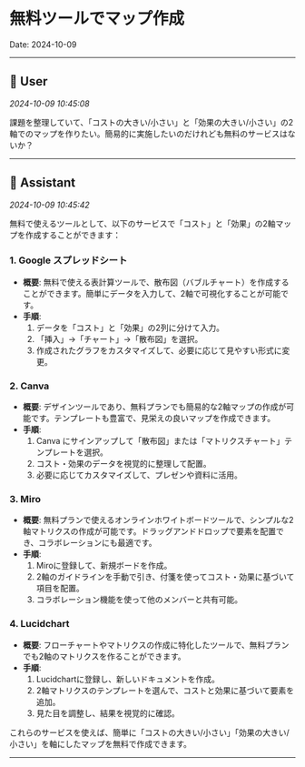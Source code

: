 # 無料ツールでマップ作成

Date: 2024-10-09

---

## 👤 User
*2024-10-09 10:45:08*

課題を整理していて、「コストの大きい/小さい」と「効果の大きい/小さい」の2軸でのマップを作りたい。簡易的に実施したいのだけれども無料のサービスはないか？

---

## 🤖 Assistant
*2024-10-09 10:45:42*

無料で使えるツールとして、以下のサービスで「コスト」と「効果」の2軸マップを作成することができます：

### 1. **Google スプレッドシート**
   - **概要**: 無料で使える表計算ツールで、散布図（バブルチャート）を作成することができます。簡単にデータを入力して、2軸で可視化することが可能です。
   - **手順**:
     1. データを「コスト」と「効果」の2列に分けて入力。
     2. 「挿入」→「チャート」→「散布図」を選択。
     3. 作成されたグラフをカスタマイズして、必要に応じて見やすい形式に変更。

### 2. **Canva**
   - **概要**: デザインツールであり、無料プランでも簡易的な2軸マップの作成が可能です。テンプレートも豊富で、見栄えの良いマップを作成できます。
   - **手順**:
     1. Canva にサインアップして「散布図」または「マトリクスチャート」テンプレートを選択。
     2. コスト・効果のデータを視覚的に整理して配置。
     3. 必要に応じてカスタマイズして、プレゼンや資料に活用。

### 3. **Miro**
   - **概要**: 無料プランで使えるオンラインホワイトボードツールで、シンプルな2軸マトリクスの作成が可能です。ドラッグアンドドロップで要素を配置でき、コラボレーションにも最適です。
   - **手順**:
     1. Miroに登録して、新規ボードを作成。
     2. 2軸のガイドラインを手動で引き、付箋を使ってコスト・効果に基づいて項目を配置。
     3. コラボレーション機能を使って他のメンバーと共有可能。

### 4. **Lucidchart**
   - **概要**: フローチャートやマトリクスの作成に特化したツールで、無料プランでも2軸のマトリクスを作ることができます。
   - **手順**:
     1. Lucidchartに登録し、新しいドキュメントを作成。
     2. 2軸マトリクスのテンプレートを選んで、コストと効果に基づいて要素を追加。
     3. 見た目を調整し、結果を視覚的に確認。

これらのサービスを使えば、簡単に「コストの大きい/小さい」「効果の大きい/小さい」を軸にしたマップを無料で作成できます。

---
